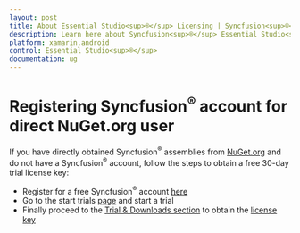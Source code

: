 ```yaml
---
layout: post
title: About Essential Studio<sup>®</sup> Licensing | Syncfusion<sup>®</sup>
description: Learn here about Syncfusion<sup>®</sup> Essential Studio<sup>®</sup> license key, how to generate the license key, how to register the license key, and more details.
platform: xamarin.android
control: Essential Studio<sup>®</sup>
documentation: ug
---
```


# Registering Syncfusion<sup>®</sup> account for direct NuGet.org user

If you have directly obtained Syncfusion<sup>®</sup> assemblies from [NuGet.org](http://nuget.org/) and do not have a Syncfusion<sup>®</sup> account, follow the steps to obtain a free 30-day trial license key:

* Register for a free Syncfusion<sup>®</sup> account [here](https://www.syncfusion.com/account/register)
* Go to the start trials [page](https://syncfusion.com/account/manage-trials/start-trials) and start a trial
* Finally proceed to the [Trial & Downloads section](https://www.syncfusion.com/account/manage-trials/downloads) to obtain the [license key](https://help.syncfusion.com/xamarin-android/licensing/how-to-generate)

